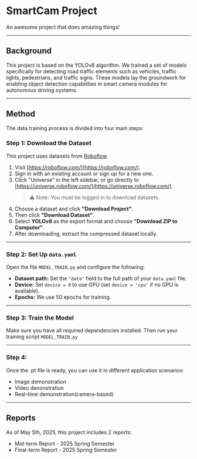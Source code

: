 # SmartCam Project

An awesome project that does amazing things!

---

## Background

This project is based on the YOLOv8 algorithm. We trained a set of models specifically for detecting road traffic elements such as vehicles, traffic lights, pedestrians, and traffic signs. These models lay the groundwork for enabling object detection capabilities in smart camera modules for autonomous driving systems.

---

## Method

The data training process is divided into four main steps:

### Step 1: Download the Dataset

This project uses datasets from [Roboflow](https://roboflow.com/).

1. Visit [https://roboflow.com/](https://roboflow.com/).
2. Sign in with an existing account or sign up for a new one.
3. Click "Universe" in the left sidebar, or go directly to [https://universe.roboflow.com/](https://universe.roboflow.com/).  
   > ⚠️ Note: You must be logged in to download datasets.
4. Choose a dataset and click **"Download Project"**.
5. Then click **"Download Dataset"**.
6. Select **YOLOv8** as the export format and choose **"Download ZIP to Computer"**.
7. After downloading, extract the compressed dataset locally.

---

### Step 2: Set Up `data.yaml`

Open the file `MODEL_TRAIN.py` and configure the following:

- **Dataset path:** Set the `"data"` field to the full path of your `data.yaml` file.  
- **Device:** Set `device = 0` to use GPU (set `device = 'cpu'` if no GPU is available).  
- **Epochs:** We use 50 epochs for training.

---

### Step 3: Train the Model

Make sure you have all required dependencies installed. Then run your training script `MODEL_TRAIN.py`

---

### Step 4: 

Once the .pt file is ready, you can use it in different application scenarios:

- Image demonstration
- Video denonstration
- Real-time demonstration(camera-based)

---

## Reports
As of May 5th, 2025, this project includes 2 reports:
- Mid-term Report - 2025 Spring Semester
- Final-term Report - 2025 Spring Semester
